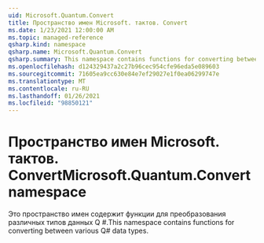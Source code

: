 ```yaml
---
uid: Microsoft.Quantum.Convert
title: Пространство имен Microsoft. тактов. Convert
ms.date: 1/23/2021 12:00:00 AM
ms.topic: managed-reference
qsharp.kind: namespace
qsharp.name: Microsoft.Quantum.Convert
qsharp.summary: This namespace contains functions for converting between various Q# data types.
ms.openlocfilehash: d124329437a2c27b96cec954cfe96eda5e089603
ms.sourcegitcommit: 71605ea9cc630e84e7ef29027e1f0ea06299747e
ms.translationtype: MT
ms.contentlocale: ru-RU
ms.lasthandoff: 01/26/2021
ms.locfileid: "98850121"
---
```

# <a name="microsoftquantumconvert-namespace"></a><span data-ttu-id="0523b-102">Пространство имен Microsoft. тактов. Convert</span><span class="sxs-lookup"><span data-stu-id="0523b-102">Microsoft.Quantum.Convert namespace</span></span>

<span data-ttu-id="0523b-103">Это пространство имен содержит функции для преобразования различных типов данных Q #.</span><span class="sxs-lookup"><span data-stu-id="0523b-103">This namespace contains functions for converting between various Q# data types.</span></span>

